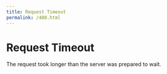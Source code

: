 ```yaml
---
title: Request Timeout
permalink: /408.html
---
```


# Request Timeout

The request took longer than the server was prepared to wait.

<script>plausible("408",{ props: { path: document.location.pathname } });</script>
